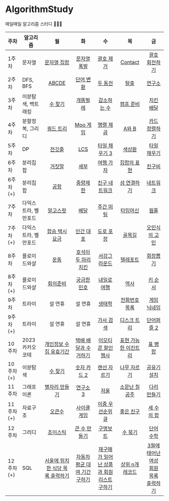 # AlgorithmStudy

매일매일 알고리즘 스터디 👩‍💻🔥

| 주차  | 알고리즘                |                                        월                                         |                                      화                                      |                           수                           |                                       목                                       |                                        금                                        |
| ----- | ----------------------- | :-------------------------------------------------------------------------------: | :--------------------------------------------------------------------------: | :----------------------------------------------------: | :----------------------------------------------------------------------------: | :------------------------------------------------------------------------------: |
| 1주차 | 문자열                  |               [문자열 집합](https://www.acmicpc.net/problem/14425)                |             [문자열 폭발](https://www.acmicpc.net/problem/9935)              |   [괄호 제거](https://www.acmicpc.net/problem/2800)    |                [Contact](https://www.acmicpc.net/problem/1013)                 | [괄호 회전하기](https://school.programmers.co.kr/learn/courses/30/lessons/76502) |
| 2주차 | DFS, BFS                |                  [ABCDE](https://www.acmicpc.net/problem/13023)                   | [단어 변환](https://school.programmers.co.kr/learn/courses/30/lessons/43163) |    [두 동전](https://www.acmicpc.net/problem/16197)    |                  [탈출](https://www.acmicpc.net/problem/3055)                  |                 [연구소](https://www.acmicpc.net/problem/14502)                  |
| 3주차 | 이분탐색, 백트래킹      |                  [수 찾기](https://www.acmicpc.net/problem/1920)                  |               [개똥벌레](https://www.acmicpc.net/problem/3020)               |  [감소하는 수](https://www.acmicpc.net/problem/1038)   |               [캠프 준비](https://www.acmicpc.net/problem/16938)               |                [치킨 배달](https://www.acmicpc.net/problem/15686)                |
| 4주차 | 분할정복, 그리디        |                 [쿼드 트리](https://www.acmicpc.net/problem/1992)                 |               [Moo 게임](https://www.acmicpc.net/problem/5904)               |   [행렬 제곱](https://www.acmicpc.net/problem/10830)   |                 [A와 B](https://www.acmicpc.net/problem/12904)                 |              [카드 정렬하기](https://www.acmicpc.net/problem/1715)               |
| 5주차 | DP                      |                  [전깃줄](https://www.acmicpc.net/problem/2565)                   |                 [LCS](https://www.acmicpc.net/problem/9251)                  | [타일 채우기 3](https://www.acmicpc.net/problem/14852) |                 [색상환](https://www.acmicpc.net/problem/2482)                 |               [타일 채우기](https://www.acmicpc.net/problem/2133)                |
| 6주차 | 분리집합                |                  [거짓말](https://www.acmicpc.net/problem/1043)                   |                [세부](https://www.acmicpc.net/problem/13905)                 |   [여행 가자](https://www.acmicpc.net/problem/1976)    |              [집합의 표현](https://www.acmicpc.net/problem/1717)               |                 [친구비](https://www.acmicpc.net/problem/16562)                  |
| 6주차(+) | 분리집합             |                   [공항](https://www.acmicpc.net/problem/10775)                   |               [중량제한](https://www.acmicpc.net/problem/1939)               | [친구 네트워크](https://www.acmicpc.net/problem/4195)  | [섬 연결하기](https://school.programmers.co.kr/learn/courses/30/lessons/42861) |   [네트워크](https://school.programmers.co.kr/learn/courses/30/lessons/43162)    |
| 7주차 | 다익스트라, 벨만포드    |                 [알고스팟](https://www.acmicpc.net/problem/1261)                  |   [배달](https://school.programmers.co.kr/learn/courses/30/lessons/12978)    |   [주간 미팅](https://www.acmicpc.net/problem/12834)   |               [타임머신](https://www.acmicpc.net/problem/11657)                |                   [웜홀](https://www.acmicpc.net/problem/1865)                   |
| 7주차(+) | 다익스트라, 벨만포드 | [합승 택시 요금](https://school.programmers.co.kr/learn/courses/30/lessons/72413) |              [인간 대포](https://www.acmicpc.net/problem/10473)              |   [도로 포장](https://www.acmicpc.net/problem/1162)    |                 [골목길](https://www.acmicpc.net/problem/1738)                 |              [오민식의 고민](https://www.acmicpc.net/problem/1219)               |
| 8주차 | 플로이드와샬 | [운동](https://www.acmicpc.net/problem/1956) |              [호석이 두 마리 치킨](https://www.acmicpc.net/problem/21278)              |   [서강그라운드](https://www.acmicpc.net/problem/14938)    |                 [텔레포트](https://www.acmicpc.net/problem/16958)                 |              [회장뽑기](https://www.acmicpc.net/problem/2660)               |
| 8주차(+) | 플로이드와샬 | [회의준비](https://www.acmicpc.net/problem/2610) |              [궁금한 민호](https://www.acmicpc.net/problem/1507)              |   [내일로 여행](https://www.acmicpc.net/problem/13168)    |                 [역사](https://www.acmicpc.net/problem/1613)                 |              [키 순서](https://www.acmicpc.net/problem/2458)               |
| 9주차 | 트라이 | 설 연휴 | 설 연휴 |   [생태학](https://www.acmicpc.net/problem/4358)    |                 [전화번호 목록](https://www.acmicpc.net/problem/5052)                 |              [게임 닉네임](https://www.acmicpc.net/problem/16934)               |
| 9주차(+) | 트라이 | 설 연휴 | 설 연휴 |   [가사 검색](https://school.programmers.co.kr/learn/courses/30/lessons/60060)    |                 [디스크 트리](https://www.acmicpc.net/problem/7432)                 |              [단어퍼즐 2](https://www.acmicpc.net/problem/13502)               |
| 10주차 | 2023 카카오 코테 | [개인정보 수집 유효기간](https://school.programmers.co.kr/learn/courses/30/lessons/150370) | [택배 배달과 수거하기](https://school.programmers.co.kr/learn/courses/30/lessons/150369) |   [이모티콘 할인행사](https://school.programmers.co.kr/learn/courses/30/lessons/150368)    |                 [표현 가능한 이진트리](https://school.programmers.co.kr/learn/courses/30/lessons/150367)                 |              [표 병합](https://school.programmers.co.kr/learn/courses/30/lessons/150366)               |
| 10주차(+) | 이분탐색 | [수 찾기](https://www.acmicpc.net/problem/1920) |   [숫자 카드 2](https://www.acmicpc.net/problem/10816)    |                 [랜선 자르기](https://www.acmicpc.net/problem/1654)                 |              [나무 자르기](https://www.acmicpc.net/problem/2805)               | [공유기 설치](https://www.acmicpc.net/problem/2110) |
| 11주차 | 그래프 이론 | [별자리 만들기](https://www.acmicpc.net/problem/4386) | [연구소 3](https://www.acmicpc.net/problem/17142) |   [저울](https://www.acmicpc.net/problem/10159)    |                 [소문난 칠공주](https://www.acmicpc.net/problem/1941)                 |              [다리 만들기](https://www.acmicpc.net/problem/2146)               |
| 11주차(+) | 자료구조 | [오큰수](https://www.acmicpc.net/problem/17298) |   [사이클 게임](https://www.acmicpc.net/problem/20040)    |                 [이중 우선순위 큐](https://www.acmicpc.net/problem/7662)                 |              [좋은 친구](https://www.acmicpc.net/problem/3078)               | [세 수의 합](https://www.acmicpc.net/problem/2295) |
| 12주차 | 그리디 | [조이스틱](https://school.programmers.co.kr/learn/courses/30/lessons/42860) | [큰 수 만들기](https://school.programmers.co.kr/learn/courses/30/lessons/42883) |   [구명보트](https://school.programmers.co.kr/learn/courses/30/lessons/42885)    |                 [수 묶기](https://www.acmicpc.net/problem/1744)                 |              [단어 수학](https://www.acmicpc.net/problem/1339)               |
| 12주차(+) | SQL | [서울에 위치한 식당 목록 출력하기](https://school.programmers.co.kr/learn/courses/30/lessons/131118) |   [자동차 평균 대여 기간 구하기](https://school.programmers.co.kr/learn/courses/30/lessons/157342)    |                 [재구매가 일어난 상품과 회원 리스트 구하기](https://school.programmers.co.kr/learn/courses/30/lessons/131536)                 |              [상위 n개 레코드](https://school.programmers.co.kr/learn/courses/30/lessons/59405)               | [3월에 태어난 여성 회원 목록 출력하기](https://school.programmers.co.kr/learn/courses/30/lessons/131120) |
